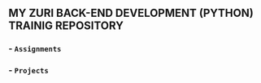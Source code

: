 ## MY ZURI BACK-END DEVELOPMENT (PYTHON) TRAINIG REPOSITORY

### - ```Assignments```
### - ```Projects```